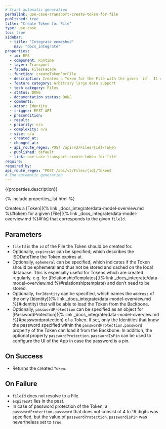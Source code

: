 ```yaml
---
# Start automatic generation
permalink: use-case-transport-create-token-for-file
published: true
title: "Create Token for File"
type: use-case
toc: true
sidebar:
  - title: "Integrate enmeshed"
    nav: "docs_integrate"
properties:
  - id: RF8
  - component: Runtime
  - layer: Transport
  - facade: FilesFacade
  - function: createTokenForFile
  - description: Creates a Token for the File with the given `id`. It can be personalized or password-protected.
  - feature category: Arbitrary large data support
  - tech category: Files
  - status: DONE
  - documentation status: DONE
  - comments:
  - actor: Identity
  - trigger: REST API
  - precondition:
  - result:
  - priority: n/a
  - complexity: n/a
  - size: n/a
  - created_at:
  - changed_at:
  - api_route_regex: POST /api/v2/Files/{id}/Token
  - published: default
  - link: use-case-transport-create-token-for-file
require:
required_by:
api_route_regex: ^POST /api/v2/Files/{id}/Token$
# End automatic generation
---
```


{{properties.description}}

{% include properties_list.html %}

Creates a [Token]({% link _docs_integrate/data-model-overview.md %}#token) for a given [File]({% link _docs_integrate/data-model-overview.md %}#file) that corresponds to the given `fileId`.

## Parameters

- `fileId` is the `id` of the File the Token should be created for.
- Optionally, `expiresAt` can be specified, which describes the ISODateTime the Token expires at.
- Optionally, `ephemeral` can be specified, which indicates if the Token should be ephemeral and thus not be stored and cached on the local database. This is especially useful for Tokens which are created regularly, e.g. for [RelationshipTemplates]({% link _docs_integrate/data-model-overview.md %}#relationshiptemplate) and don't need to be stored.
- Optionally, `forIdentity` can be specified, which names the `address` of the only [Identity]({% link _docs_integrate/data-model-overview.md %}#identity) that will be able to load the Token from the Backbone.
- Optionally, `passwordProtection` can be specified as an object for [PasswordProtection]({% link _docs_integrate/data-model-overview.md %}#passwordprotection) of a Token. If set, only the Identities that know the password specified within the `passwordProtection.password` property of the Token can load it from the Backbone. In addition, the optional property `passwordProtection.passwordIsPin` can be used to configure the UI of the App in case the password is a pin.

## On Success

- Returns the created `Token`.

## On Failure

- `fileId` does not resolve to a File.
- `expiresAt` lies in the past.
- In case of password protection of the Token, a `passwordProtection.password` that does not consist of 4 to 16 digits was specified, but the value of `passwordProtection.passwordIsPin` was nevertheless set to `true`.
